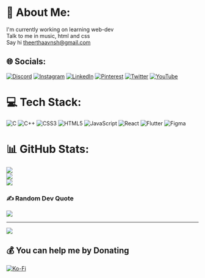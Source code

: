 # 💫 About Me:
I'm currently working on learning web-dev<br>Talk to me in music, html and css <br>Say hi theerthaavnsh@gmail.com


## 🌐 Socials:
[![Discord](https://img.shields.io/badge/Discord-%237289DA.svg?logo=discord&logoColor=white)](https://discord.gg/suryakanthi#3618) [![Instagram](https://img.shields.io/badge/Instagram-%23E4405F.svg?logo=Instagram&logoColor=white)](https://instagram.com/theertha_avnsh) [![LinkedIn](https://img.shields.io/badge/LinkedIn-%230077B5.svg?logo=linkedin&logoColor=white)](https://linkedin.com/in/theertha-avinash) [![Pinterest](https://img.shields.io/badge/Pinterest-%23E60023.svg?logo=Pinterest&logoColor=white)](https://pinterest.com/theerthaavnsh) [![Twitter](https://img.shields.io/badge/Twitter-%231DA1F2.svg?logo=Twitter&logoColor=white)](https://twitter.com/theertha_avnsh) [![YouTube](https://img.shields.io/badge/YouTube-%23FF0000.svg?logo=YouTube&logoColor=white)](https://youtube.com/@@theerthaavinash4799) 

# 💻 Tech Stack:
![C](https://img.shields.io/badge/c-%2300599C.svg?style=for-the-badge&logo=c&logoColor=white) ![C++](https://img.shields.io/badge/c++-%2300599C.svg?style=for-the-badge&logo=c%2B%2B&logoColor=white) ![CSS3](https://img.shields.io/badge/css3-%231572B6.svg?style=for-the-badge&logo=css3&logoColor=white)  ![HTML5](https://img.shields.io/badge/html5-%23E34F26.svg?style=for-the-badge&logo=html5&logoColor=white) ![JavaScript](https://img.shields.io/badge/javascript-%23323330.svg?style=for-the-badge&logo=javascript&logoColor=%23F7DF1E) ![React](https://img.shields.io/badge/react-%2320232a.svg?style=for-the-badge&logo=react&logoColor=%2361DAFB) ![Flutter](https://img.shields.io/badge/Flutter-%2302569B.svg?style=for-the-badge&logo=Flutter&logoColor=white)   ![Figma](https://img.shields.io/badge/figma-%23F24E1E.svg?style=for-the-badge&logo=figma&logoColor=white) 
# 📊 GitHub Stats:
![](https://github-readme-stats.vercel.app/api?username=theerthaavnsh&theme=dark&hide_border=false&include_all_commits=true&count_private=true)<br/>
![](https://github-readme-streak-stats.herokuapp.com/?user=theerthaavnsh&theme=dark&hide_border=false)<br/>
![](https://github-readme-stats.vercel.app/api/top-langs/?username=theerthaavnsh&theme=dark&hide_border=false&include_all_commits=true&count_private=true&layout=compact)

### ✍️ Random Dev Quote
![](https://quotes-github-readme.vercel.app/api?type=horizontal&theme=radical)

---
[![](https://visitcount.itsvg.in/api?id=theerthaavnsh&icon=0&color=0)](https://visitcount.itsvg.in)

  ## 💰 You can help me by Donating
  [![Ko-Fi](https://img.shields.io/badge/Ko--fi-F16061?style=for-the-badge&logo=ko-fi&logoColor=white)](https://ko-fi.com/theerthaavnsh) 

  
<!-- Proudly created with GPRM ( https://gprm.itsvg.in ) -->
